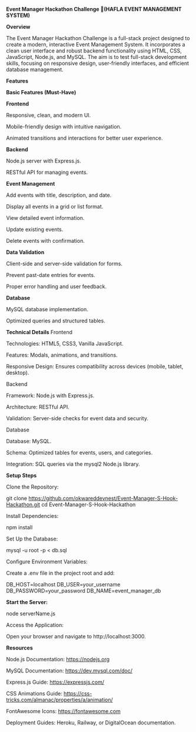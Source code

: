 **Event Manager Hackathon Challenge 🚀(HAFLA EVENT MANAGEMENT SYSTEM)**

**Overview**

The Event Manager Hackathon Challenge is a full-stack project designed to create a modern, interactive Event Management System. It incorporates a clean user interface and robust backend functionality using HTML, CSS, JavaScript, Node.js, and MySQL. The aim is to test full-stack development skills, focusing on responsive design, user-friendly interfaces, and efficient database management.

**Features**

**Basic Features (Must-Have)**

**Frontend**

Responsive, clean, and modern UI.

Mobile-friendly design with intuitive navigation.

Animated transitions and interactions for better user experience.

**Backend**

Node.js server with Express.js.

RESTful API for managing events.

**Event Management**

Add events with title, description, and date.

Display all events in a grid or list format.

View detailed event information.

Update existing events.

Delete events with confirmation.

**Data Validation**

Client-side and server-side validation for forms.

Prevent past-date entries for events.

Proper error handling and user feedback.

**Database**

MySQL database implementation.

Optimized queries and structured tables.

**Technical Details**
Frontend

Technologies: HTML5, CSS3, Vanilla JavaScript.

Features: Modals, animations, and transitions.

Responsive Design: Ensures compatibility across devices (mobile, tablet, desktop).

Backend

Framework: Node.js with Express.js.

Architecture: RESTful API.

Validation: Server-side checks for event data and security.

Database

Database: MySQL.

Schema: Optimized tables for events, users, and categories.

Integration: SQL queries via the mysql2 Node.js library.


**Setup Steps**

Clone the Repository:

git clone https://github.com/okwareddevnest/Event-Manager-S-Hook-Hackathon.git
cd Event-Manager-S-Hook-Hackathon

Install Dependencies:

npm install

Set Up the Database:

mysql -u root -p < db.sql

Configure Environment Variables:

Create a .env file in the project root and add:

DB_HOST=localhost
DB_USER=your_username
DB_PASSWORD=your_password
DB_NAME=event_manager_db

**Start the Server:**

node serverName.js

Access the Application:

Open your browser and navigate to http://localhost:3000.

**Resources**

Node.js Documentation: https://nodejs.org

MySQL Documentation: https://dev.mysql.com/doc/

Express.js Guide: https://expressjs.com/

CSS Animations Guide: https://css-tricks.com/almanac/properties/a/animation/

FontAwesome Icons: https://fontawesome.com

Deployment Guides: Heroku, Railway, or DigitalOcean documentation.

